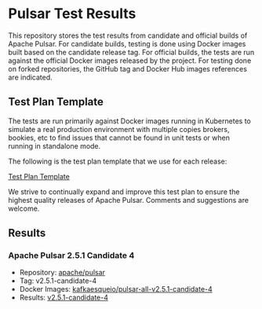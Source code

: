 # Pulsar Test Results

This repository stores the test results from candidate and official builds of Apache Pulsar. For candidate builds, testing
is done using Docker images built based on the candidate release tag. For official builds, the tests are run against
the official Docker images released by the project. For testing done on forked repositories, the GitHub tag and Docker Hub images references are
indicated.

## Test Plan Template

The tests are run primarily against Docker images running in Kubernetes to simulate a real production environment with
multiple copies brokers, bookies, etc to find issues that cannot be found in unit tests or when running in 
standalone mode. 

The following is the test plan template that we use for each release:

[Test Plan Template](https://github.com/kafkaesque-io/pulsar-test-results/blob/master/pulsar-test-plan.md)

We strive to continually expand and improve this test plan to ensure the highest quality releases of Apache Pulsar. Comments and suggestions are welcome.

## Results

### Apache Pulsar 2.5.1 Candidate 4

* Repository: [apache/pulsar](https://github.com/apache/pulsar)
* Tag: v2.5.1-candidate-4
* Docker Images: [kafkaesqueio/pulsar-all-v2.5.1-candidate-4](https://hub.docker.com/repository/docker/kafkaesqueio/pulsar-all-v2.5.1-candidate-4)
* Results: [v2.5.1-candidate-4](https://github.com/kafkaesque-io/pulsar-test-results/blob/master/results-apache-pulsar-v2.5.1-candidate-4.md)
